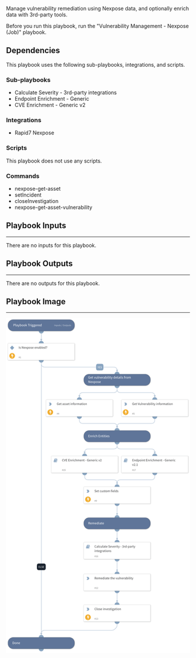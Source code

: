 Manage vulnerability remediation using Nexpose data, and optionally enrich data with 3rd-party tools.

Before you run this playbook, run the "Vulnerability Management - Nexpose (Job)" playbook.

## Dependencies

This playbook uses the following sub-playbooks, integrations, and scripts.

### Sub-playbooks

* Calculate Severity - 3rd-party integrations
* Endpoint Enrichment - Generic
* CVE Enrichment - Generic v2

### Integrations

* Rapid7 Nexpose

### Scripts

This playbook does not use any scripts.

### Commands

* nexpose-get-asset
* setIncident
* closeInvestigation
* nexpose-get-asset-vulnerability

## Playbook Inputs

---
There are no inputs for this playbook.

## Playbook Outputs

---
There are no outputs for this playbook.

## Playbook Image

---

![Vulnerability Handling - Nexpose](../doc_files/Vulnerability_Handling_-_Nexpose.png)
